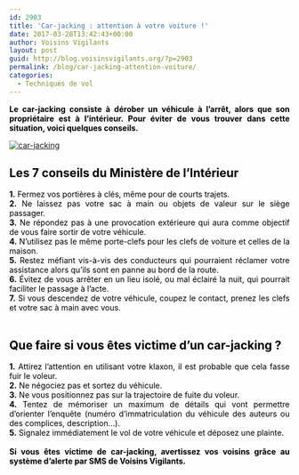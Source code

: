 ```yaml
---
id: 2903
title: 'Car-jacking : attention à votre voiture !'
date: 2017-03-28T13:42:43+00:00
author: Voisins Vigilants
layout: post
guid: http://blog.voisinsvigilants.org/?p=2903
permalink: /blog/car-jacking-attention-voiture/
categories:
  - Techniques de vol
---
```

<p style="text-align: justify;">
  <strong style="color: #000000;">Le car-jacking consiste à dérober un véhicule à l&rsquo;arrêt, alors que son propriétaire est à l&rsquo;intérieur. Pour éviter de vous trouver dans cette situation, voici quelques conseils.</strong>
</p>

<p style="text-align: justify;">
  <a href="./../../images/2017/03/car-jacking.jpg"><img class="aligncenter size-full wp-image-2904" src="./../../images/2017/03/car-jacking.jpg" alt="car-jacking"/></a>
</p>

<h2 style="text-align: justify;">
  <strong><span style="color: #000000;">Les 7 conseils du Ministère de l&rsquo;Intérieur</span></strong>
</h2>

<div style="color: #4b5ebd; text-align: justify;">
  <span style="color: #000000;"><strong>1.</strong> Fermez vos portières à clés, même pour de courts trajets.</span><br /> <span style="color: #000000;"><strong>2.</strong> Ne laissez pas votre sac à main ou objets de valeur sur le siège passager.</span><br /> <span style="color: #000000;"><strong>3.</strong> Ne répondez pas à une provocation extérieure qui aura comme objectif de vous faire sortir de votre véhicule.</span><br /> <span style="color: #000000;"><strong>4.</strong> N&rsquo;utilisez pas le même porte-clefs pour les clefs de voiture et celles de la maison.</span><br /> <span style="color: #000000;"><strong>5.</strong> Restez méfiant vis-à-vis des conducteurs qui pourraient réclamer votre assistance alors qu&rsquo;ils sont en panne au bord de la route.</span><br /> <span style="color: #000000;"><strong>6.</strong> Évitez de vous arrêter en un lieu isolé, ou mal éclairé la nuit, qui pourrait faciliter le passage à l&rsquo;acte.</span><br /> <span style="color: #000000;"><strong>7.</strong> Si vous descendez de votre véhicule, coupez le contact, prenez les clefs et votre sac à main avec vous.</span>
</div>

<div style="color: #4b5ebd; text-align: justify;">
  <span style="color: #ffffff;">voisins</span>
</div>

<h2 style="color: #4b5ebd; text-align: justify;">
  <strong><span style="color: #000000;">Que faire si vous êtes victime d&rsquo;un car-jacking ?</span></strong>
</h2>

<div style="color: #4b5ebd; text-align: justify;">
  <span style="color: #000000;"><strong>1.</strong> Attirez l&rsquo;attention en utilisant votre klaxon, il est probable que cela fasse fuir le voleur.</span>
</div>

<div style="color: #4b5ebd; text-align: justify;">
  <span style="color: #000000;"><strong>2.</strong> Ne négociez pas et sortez du véhicule.</span><br /> <span style="color: #000000;"><strong>3.</strong> Ne vous positionnez pas sur la trajectoire de fuite du voleur.</span><br /> <span style="color: #000000;"><strong>4.</strong> Tentez de mémoriser un maximum de détails qui vont permettre d&rsquo;orienter l&rsquo;enquête (numéro d&rsquo;immatriculation du véhicule des auteurs ou des complices, description…).</span><br /> <span style="color: #000000;"><strong>5.</strong> Signalez immédiatement le vol de votre véhicule et déposez une plainte.</span>
</div>

<div style="color: #4b5ebd; text-align: justify;">
  <span style="color: #ffffff;">voisins</span>
</div>

<div style="color: #4b5ebd; text-align: justify;">
  <strong><span style="color: #000000;">Si vous êtes victime de car-jacking, avertissez vos voisins grâce au système d&rsquo;alerte par SMS de Voisins Vigilants.</span></strong>
</div>
